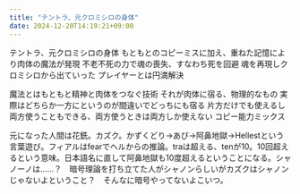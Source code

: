 ```yaml
---
title: "テントラ、元クロミシロの身体"
date: 2024-12-20T14:19:21+09:00
---
```

テントラ、元クロミシロの身体
もともとのコピーミスに加え、重ねた記憶により肉体の魔法が発現
不老不死の力で魂の喪失、すなわち死を回避
魂を再現しクロミシロから出ていった
プレイヤーとは円満解決

魔法とはもともと精神と肉体をつなぐ技術
それが肉体に宿る、物理的なもの
実際はどちらか一方にというのが間違いでどっちにも宿る
片方だけでも使えるし両方使うこともできる、両方使うときは両方しか使えない
コピー能力ミックス

元になった人間は花銑。カズク。かずくどり→あび→阿鼻地獄→Hellestという言葉遊び。フィアルはfearでヘルからの推論。traは超える、tenが10。10回超えるという意味。日本語名に直して阿鼻地獄も10度超えるということになる。シャノーノは……？　暗号理論を打ち立てた人がシャノンらしいがカズクはシャノンじゃないよということ？　そんなに暗号やってないよこいつ。
